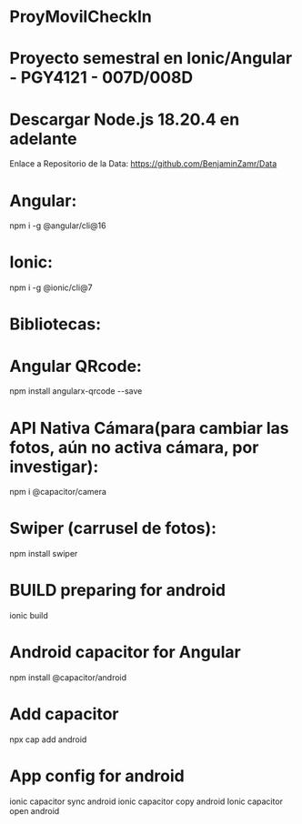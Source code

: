 # ProyMovilCheckIn
# Proyecto semestral en Ionic/Angular - PGY4121 - 007D/008D
# Descargar Node.js 18.20.4 en adelante
Enlace a Repositorio de la Data:
https://github.com/BenjaminZamr/Data
# Angular:
npm i -g @angular/cli@16
# Ionic:
npm i -g @ionic/cli@7

# Bibliotecas:
# Angular QRcode:
npm install angularx-qrcode --save
# API Nativa Cámara(para cambiar las fotos, aún no activa cámara, por investigar):
npm i @capacitor/camera
# Swiper (carrusel de fotos):
npm install swiper
# BUILD preparing for android
ionic build
# Android capacitor for Angular
npm install @capacitor/android
# Add capacitor
npx cap add android
# App config for android
ionic capacitor sync android
ionic capacitor copy android
Ionic capacitor open android
